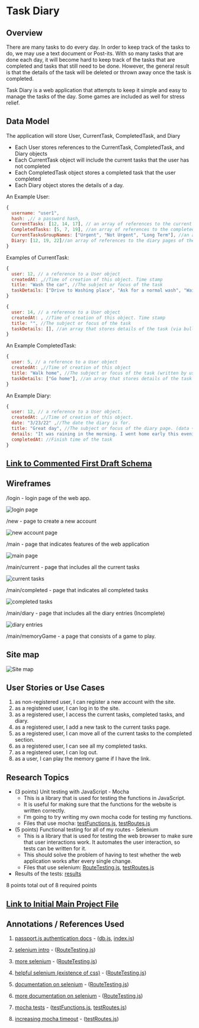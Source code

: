 
# Task Diary

## Overview

There are many tasks to do every day. In order to keep track of the tasks to do, we may use a text document or Post-its. With so many tasks that are done each day, it will become hard to keep track of the tasks that are completed and tasks that still need to be done. However, the general result is that the details of the task will be deleted or thrown away once the task is completed. 

Task Diary is a web application that attempts to keep it simple and easy to manage the tasks of the day. Some games are included as well for stress relief.

<!-- every task that the user adds to the app. Multiple timestamps will be added to each task to help the user recall the details of the task. The user could also optionally write a diary using the app, assisted by a list of completed tasks and new tasks to do. -->

## Data Model

The application will store User, CurrentTask, CompletedTask, and Diary

* Each User stores references to the CurrentTask, CompletedTask, and Diary objects
* Each CurrentTask object will include the current tasks that the user has not completed
* Each CompletedTask object stores a completed task that the user completed
* Each Diary object stores the details of a day.

An Example User:

```javascript
{
  username: "user1",
  hash: ,// a password hash,
  CurrentTasks: [12, 14, 17], // an array of references to the current tasks of the user
  CompletedTasks: [5, 7, 19], //an array of references to the completed tasks of the user
  CurrentTasksGroupNames: ["Urgent", "Not Urgent", "Long Term"], //an array of group names that the user creates to sort the current tasks
  Diary: [12, 19, 22]//an array of references to the diary pages of the user
}
```


Examples of CurrentTask:

```javascript
{
  user: 12, // a reference to a User object
  createdAt: ,//Time of creation of this object. Time stamp
  title: "Wash the car", //The subject or focus of the task
  taskDetails: ["Drive to Washing place", "Ask for a normal wash", "Wait for car to finish washing", "Drive home"], //an array that stores details of the task
}
```
<!-- 
  estimatedCompletionTime: "2 hours", //The amount of time that it may take to finish the task 
  group: 1 //The index of the group to display the current task on
 -->

```javascript
{
  user: 14, // a reference to a User object
  createdAt: , //Time of creation of this object. Time stamp
  title: "", //The subject or focus of the task
  taskDetails: [], //an array that stores details of the task (via bullet points).
}
```
<!-- 
  estimatedCompletionTime: "", //The amount of time that it may take to finish the task 
  group: 1 //The index of the group to display the current task on
 -->


An Example CompletedTask:

```javascript
{
  user: 5, // a reference to a User object
  createdAt: ,//Time of creation of this object
  title: "Walk home", //The subject or focus of the task (written by user)
  taskDetails: ["Go home"], //an array that stores details of the task (via bullet points by the user).
}
```
<!-- 
  estimatedCompletionTime: "10 minutes", //The amount of time the user thinks it may take to finish the task 
  completedAt: //Finish time of the task
 -->


An Example Diary:

```javascript
{
  user: 12, // a reference to a User object.
  createdAt: ,//Time of creation of this object. 
  date: "3/23/22" ,//The date the diary is for.
  title: "Great day", //The subject or focus of the diary page. (data + title will be the title of the diary page shown to the user)
  details: "It was raining in the morning. I went home early this evening.",//The diary record for the day
  completedAt: //Finish time of the task
}
```


## [Link to Commented First Draft Schema](db.js) 

## Wireframes

/login - login page of the web app.

![login page](documentation/login.jpg)

/new - page to create a new account

![new account page](documentation/new.jpg)

/main - page that indicates features of the web application

![main page](documentation/main.jpg)

/main/current - page that includes all the current tasks

![current tasks](documentation/main-current.jpg)

/main/completed - page that indicates all completed tasks

![completed tasks](documentation/main-completed.jpg)

/main/diary - page that includes all the diary entries (Incomplete)

![diary entries](documentation/main-diary.jpg)

/main/memoryGame - a page that consists of a game to play.

## Site map

![Site map](documentation/sitemap.jpg)

## User Stories or Use Cases

1. as non-registered user, I can register a new account with the site.
2. as a registered user, I can log in to the site.
3. as a registered user, I access the current tasks, completed tasks, and diary.
4. as a registered user, I add a new task to the current tasks page.
5. as a registered user, I can move all of the current tasks to the completed section.
6. as a registered user, I can see all my completed tasks.
7. as a registered user, I can log out.
8. as a user, I can play the memory game if I have the link.

<!-- 5. as a user, I can check off the task and details of the task to indicate completion. -->
<!-- 6. as a registered user, I can edit the tasks that was already created. -->
<!-- 7. as a registered user, I can create groups for the current tasks page to sort the tasks. -->
<!-- 8. as a registered user, I can search specific diary entries that I previously wrote. -->
<!-- 9. as a registered user, I can create a new diary entry. -->
<!--
11. as a user, I can delete completed tasks.
12. as a user, I can log out.
 -->

## Research Topics

* (3 points) Unit testing with JavaScript - Mocha
    * This is a library that is used for testing the functions in JavaScript.
    * It is useful for making sure that the functions for the website is written correctly.
    * I'm going to try writing my own mocha code for testing my functions.
    * Files that use mocha: [testFunctions.js](./test/testRoutes.js), [testRoutes.js](./test/testFunctions.js)
* (5 points) Functional testing for all of my routes - Selenium
    * This is a library that is used for testing the web browser to make sure that user interactions work. It automates the user interaction, so tests can be written for it. 
    * This should solve the problem of having to test whether the web application works after every single change.
    * Files that use selenium: [RouteTesting.js](./test/RouteTesting.js), [testRoutes.js](./test/testFunctions.js)
* Results of the tests: [results](./documentation/TestResults.png)
<!-- * (x points) Perform automatic authentication (or provide option) if the user is signed into google.
    * Other websites have ways to login through another site.
    * There would be a way to sign in through /login window, or the user can choose to sign in through google account.
    * This will likely not be done, since there is not enough time. -->

8 points total out of 8 required points

## [Link to Initial Main Project File](app.js) 

## Annotations / References Used

1. [passport.js authentication docs](http://passportjs.org/docs) - ([db.js](db.js), [index.js](./routes/index.js))

2. [selenium intro](https://www.lambdatest.com/blog/automation-testing-with-selenium-javascript/) - ([RouteTesting.js](./test/RouteTesting.js))

3. [more selenium](https://guru99.com/locate-by-link-text-partial-link-text.html) - ([RouteTesting.js](./test/RouteTesting.js))

4. [helpful selenium (existence of css)](https://devqa.io/selenium-css-selectors/) - ([RouteTesting.js](./test/RouteTesting.js))

5. [documentation on selenium](https://www.selenium.dev/selenium/docs/api/javascript/module/selenium-webdriver/index_exports_By.html) - ([RouteTesting.js](./test/RouteTesting.js))

6. [more documentation on selenium](https://www.selenium.dev/selenium/docs/api/java/org/openqa/selenium/By.html) - ([RouteTesting.js](./test/RouteTesting.js))

7. [mocha tests](https://mochajs.org) - ([testFunctions.js](./test/testFunctions.js), [testRoutes.js](./test/testRoutes.js))

8. [increasing mocha timeout](https://stackoverflow.com/questions/15971167/how-to-increase-timeout-for-a-single-test-case-in-mocha) - ([testRoutes.js](./test/testFunctions.js))
<!-- 2. [tutorial on vue.js](https://vuejs.org/v2/guide/) - (add link to source code that was based on this) -->

